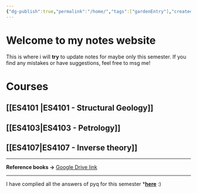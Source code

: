 ```yaml
---
{"dg-publish":true,"permalink":"/home/","tags":["gardenEntry"],"created":"2025-08-07T13:17:05.507+05:30","updated":"2025-08-31T18:47:13.907+05:30"}
---
```


# Welcome to my notes website

This is where i will **try** to update notes for maybe only this semester. If you find any mistakes or have suggestions, feel free to msg me!

# Courses

## [[ES4101 \|ES4101 - Structural Geology]]
## [[ES4103\|ES4103 - Petrology]]
## [[ES4107\|ES4107 - Inverse theory]] 

---
**Reference books ->** [Google Drive link](https://drive.google.com/drive/folders/1F5WiuJdUsAusZGqTs0W7-bhwKgQtl_kn?usp=sharing)

---
I have complied all the answers of pyq for this semester ***[here](https://www.youtube.com/watch?v=dQw4w9WgXcQ )** :)
